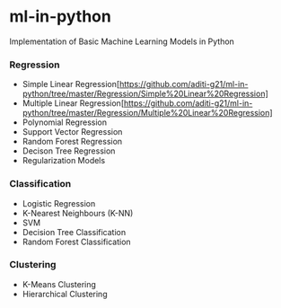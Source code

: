 # ml-in-python
Implementation of Basic Machine Learning Models in Python

### Regression 
- Simple Linear Regression[https://github.com/aditi-g21/ml-in-python/tree/master/Regression/Simple%20Linear%20Regression]
- Multiple Linear Regression[https://github.com/aditi-g21/ml-in-python/tree/master/Regression/Multiple%20Linear%20Regression]
- Polynomial Regression 
- Support Vector Regression
- Random Forest Regression 
- Decison Tree Regression 
- Regularization Models

### Classification 
- Logistic Regression 
- K-Nearest Neighbours (K-NN)
- SVM
- Decision Tree Classification
- Random Forest Classification 

### Clustering 
- K-Means Clustering 
- Hierarchical Clustering 
